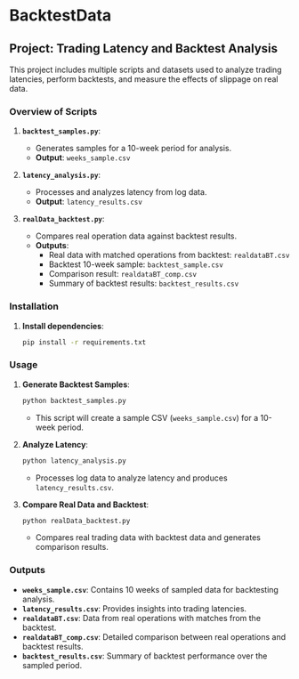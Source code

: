 # BacktestData

## Project: Trading Latency and Backtest Analysis
This project includes multiple scripts and datasets used to analyze trading latencies, perform backtests, and measure the effects of slippage on real data.

### Overview of Scripts

1. **`backtest_samples.py`**: 
   - Generates samples for a 10-week period for analysis.
   - **Output**: `weeks_sample.csv`

2. **`latency_analysis.py`**:
   - Processes and analyzes latency from log data.
   - **Output**: `latency_results.csv`

3. **`realData_backtest.py`**:
   - Compares real operation data against backtest results.
   - **Outputs**: 
     - Real data with matched operations from backtest: `realdataBT.csv`
     - Backtest 10-week sample: `backtest_sample.csv`
     - Comparison result: `realdataBT_comp.csv`
     - Summary of backtest results: `backtest_results.csv`

### Installation

1. **Install dependencies**:
   ```sh
   pip install -r requirements.txt
   ```

### Usage

1. **Generate Backtest Samples**:
   ```sh
   python backtest_samples.py
   ```
   - This script will create a sample CSV (`weeks_sample.csv`) for a 10-week period.

2. **Analyze Latency**:
   ```sh
   python latency_analysis.py
   ```
   - Processes log data to analyze latency and produces `latency_results.csv`.

3. **Compare Real Data and Backtest**:
   ```sh
   python realData_backtest.py
   ```
   - Compares real trading data with backtest data and generates comparison results.

### Outputs
- **`weeks_sample.csv`**: Contains 10 weeks of sampled data for backtesting analysis.
- **`latency_results.csv`**: Provides insights into trading latencies.
- **`realdataBT.csv`**: Data from real operations with matches from the backtest.
- **`realdataBT_comp.csv`**: Detailed comparison between real operations and backtest results.
- **`backtest_results.csv`**: Summary of backtest performance over the sampled period.
